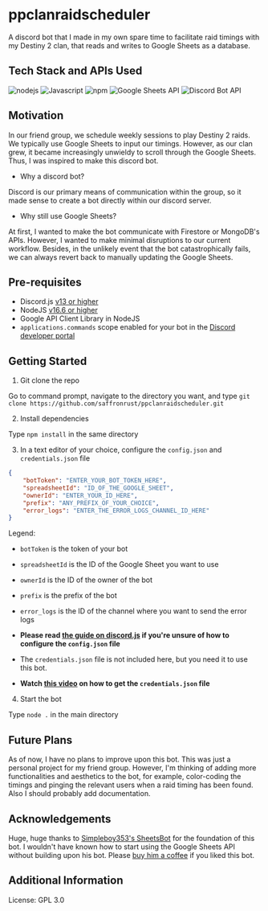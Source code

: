 # ppclanraidscheduler

A discord bot that I made in my own spare time to facilitate raid timings with my Destiny 2 clan, that reads and writes to Google Sheets as a database.

## Tech Stack and APIs Used
<div>
<img src = "http://img.shields.io/badge/nodejs-339933?style=flat-square&logo=nodedotjs&logoColor=black" alt = "nodejs">
<img src="http://img.shields.io/badge/Javascript-fcd400?style=flat-square&logo=javascript&logoColor=black" alt="Javascript">
<img src = "http://img.shields.io/badge/npm-CB3837?style=flat-square&logo=npm&logoColor=black" alt = "npm">
<img src = "http://img.shields.io/badge/Google Sheets API-34A853?style=flat-square&logo=googlesheets&logoColor=black" alt = "Google Sheets API">
<img src = "http://img.shields.io/badge/Discord Bot API-5865F2?style=flat-square&logo=discord&logoColor=black" alt = "Discord Bot API">
</div>

## Motivation
In our friend group, we schedule weekly sessions to play Destiny 2 raids. We typically use Google Sheets to input our timings. However, as our clan grew, it became increasingly unwieldy to scroll through the Google Sheets. Thus, I was inspired to make this discord bot.

- Why a discord bot?

Discord is our primary means of communication within the group, so it made sense to create a bot directly within our discord server.

- Why still use Google Sheets?

At first, I wanted to make the bot communicate with Firestore or MongoDB's APIs. However, I wanted to make minimal disruptions to our current workflow. Besides, in the unlikely event that the bot catastrophically fails, we can always revert back to manually updating the Google Sheets.

## Pre-requisites
- Discord.js [v13 or higher](https://discordjs.guide/preparations/#installing-discord-js)
- NodeJS [v16.6 or higher](https://nodejs.org/en/download/prebuilt-installer)
- Google API Client Library in NodeJS
- `applications.commands` scope enabled for your bot in the [Discord developer portal](https://discord.com/developers)

## Getting Started
1. Git clone the repo
 
Go to command prompt, navigate to the directory you want, and type `git clone https://github.com/saffronrust/ppclanraidscheduler.git`

2. Install dependencies

Type `npm install` in the same directory

3. In a text editor of your choice, configure the `config.json` and `credentials.json` file
```json
{
	"botToken": "ENTER_YOUR_BOT_TOKEN_HERE",
	"spreadsheetId": "ID_OF_THE_GOOGLE_SHEET",
	"ownerId": "ENTER_YOUR_ID_HERE",
	"prefix": "ANY_PREFIX_OF_YOUR_CHOICE",
	"error_logs": "ENTER_THE_ERROR_LOGS_CHANNEL_ID_HERE"
}
```
Legend:
- `botToken` is the token of your bot
- `spreadsheetId` is the ID of the Google Sheet you want to use
- `ownerId` is the ID of the owner of the bot
- `prefix` is the prefix of the bot
- `error_logs` is the ID of the channel where you want to send the error logs
- **Please read [the guide on discord.js](https://discordjs.guide/#before-you-begin) if you're unsure of how to configure the `config.json` file**

- The `credentials.json` file is not included here, but you need it to use this bot.
- **Watch [this video](http://www.youtube.com/watch?v=PFJNJQCU_lo) on how to get the `credentials.json` file**

4. Start the bot

Type `node .` in the main directory

## Future Plans
As of now, I have no plans to improve upon this bot. This was just a personal project for my friend group. However, I'm thinking of adding more functionalities and aesthetics to the bot, for example, color-coding the timings and pinging the relevant users when a raid timing has been found. Also I should probably add documentation.

## Acknowledgements
Huge, huge thanks to [Simpleboy353's SheetsBot](https://github.com/Simpleboy353/SheetsBot) for the foundation of this bot. I wouldn't have known how to start using the Google Sheets API without building upon his bot. Please [buy him a coffee](https://buymeacoffee.com/simpleboy353) if you liked this bot.

## Additional Information
License: GPL 3.0
